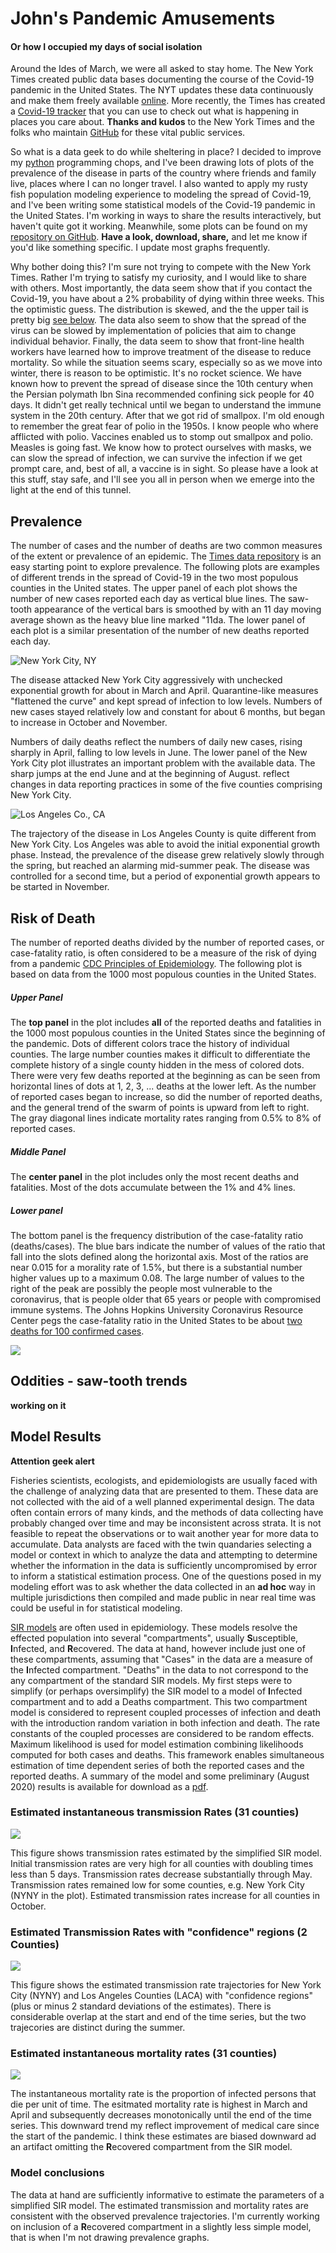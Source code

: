 # John's Pandemic Amusements 
#### Or how I occupied my days of social isolation

Around the Ides of March, we were all asked to stay home. 
The New York Times created public data bases documenting the
course of the Covid-19 pandemic in the United States. 
The NYT updates these data continuously and make them
freely available [online](https://github.com/nytimes/covid-19-data).
More recently, the Times has created a 
[Covid-19 tracker](https://www.nytimes.com/interactive/2020/us/covid-cases-deaths-tracker.html) that you can use to check out what is happening in places you care about.
**Thanks and kudos** to the New York Times and the folks who maintain [GitHub](https://github.com/) for these vital public services.

So what is a data geek to do while sheltering in place?
I decided to improve my [python](https://www.python.org/) programming chops,
and I've been drawing lots of
plots of the prevalence of the disease in parts of the country where 
friends and family live, places where I can no longer travel.
I also wanted to apply my rusty fish population modeling experience to modeling the spread of
Covid-19,
and I've been writing some statistical models of the Covid-19 pandemic in the United States.
I'm working in ways to share the results interactively, but haven't quite got it working. 
Meanwhile, some plots can be found on my 
[repository on GitHub](https://github.com/johnrsibert/SIR-Models/tree/master/PlotsToShare). 
**Have a look, download, share,** and let me know if you'd like something specific.
I update most graphs frequently.

Why bother doing this? I'm sure not trying to compete with the New York Times. 
Rather I'm trying to satisfy my curiosity, and I would like to share with others. 
Most importantly, the data seem show that if you contact the Covid-19, you have about a 2% probability of dying within three weeks. 
This the optimistic guess. 
The distribution is skewed, and the the upper tail is pretty big [see below](https://johnrsibert.github.io/JonzPandemic/#risk-of-death).
The data also seem to show that the spread of the virus can be slowed by implementation of policies that aim to change individual behavior. Finally, the data seem to show that front-line health workers have learned how to improve treatment of the disease to reduce mortality. So while the situation seems scary, especially so as we move into winter, there is reason to be optimistic.
It's no rocket science. We have known how to prevent the spread of disease since the 10th century when the Persian polymath Ibn Sina recommended confining sick people for 40 days. It didn't get really technical until we began to understand the immune system in the 20th century. After that we got rid of smallpox. 
I'm old enough to remember the great fear of polio in the 1950s. I know people who where afflicted with polio. Vaccines enabled us to stomp out smallpox and polio.
Measles is going fast.
We know how to protect ourselves with masks, we can slow the spread of infection, we can survive the infection if we get prompt care, and, best of all, a vaccine is in sight. So please have a look at this stuff, stay safe, and I'll see you all in person when we emerge into the light at the end of this tunnel.  

## Prevalence
The number of cases and the number of deaths are two common measures of the extent or prevalence of an epidemic.
The [Times data repository](https://github.com/nytimes/covid-19-data) is an easy starting point to explore prevalence.
The following plots are examples of different trends in the spread of Covid-19 in the 
two most populous counties in the United states. 
The upper panel of each plot shows the number of new cases reported each day as vertical blue lines. 
The saw-tooth appearance of the vertical bars is smoothed by with an 11 day moving average shown as the heavy blue line marked "11da.
The lower panel of each plot is a similar presentation of the number of new deaths reported each day.

![New York City, NY](https://raw.githubusercontent.com/johnrsibert/SIR-Models/master/assets/New_York_CityNY_prevalence.png)

The disease attacked New York City aggressively with unchecked exponential growth for about in March and April. Quarantine-like measures "flattened the curve" and kept spread of infection to low levels. Numbers of new cases stayed relatively low and constant for about 6 months, but began to increase in October and November.

Numbers of daily deaths reflect the numbers of daily new cases, rising sharply in April,
falling to low levels in June. 
The lower panel of the New York City plot illustrates an important problem with the available data. 
The sharp jumps at the end June and at the beginning of August. 
reflect changes in data reporting practices in some of the five counties
comprising New York City.

![Los Angeles Co., CA](https://raw.githubusercontent.com/johnrsibert/SIR-Models/master/assets/Los_AngelesCA_prevalence.png)

The trajectory of the disease in Los Angeles County is quite different from New York City.
Los Angeles was able to avoid the initial exponential growth phase. Instead, the prevalence of the disease grew relatively slowly through the spring, but reached an alarming mid-summer peak. The disease was controlled for a second time, but a period of exponential growth appears to be started in November.

 
## Risk of Death
The number of reported deaths divided by the number of reported cases, or case-fatality ratio,
is often considered to be a measure of the risk of dying from a pandemic 
[CDC Principles of Epidemiology](https://www.cdc.gov/csels/dsepd/ss1978/lesson3/section3.html).
The following plot is based on data from the 1000 most populous counties in the United States.

##### Upper Panel
The **top panel** in the plot includes **all** of the reported deaths and fatalities in the 1000 most populous counties in the United States since
the beginning of the pandemic. Dots of different colors trace the history of individual counties.
The large number counties makes it difficult to differentiate the complete history of a single county hidden in the mess of colored dots.
There were very few deaths reported at the beginning as can be seen from horizontal lines of dots at 1, 2, 3, ... deaths at the lower left. As the number of reported cases began to increase,
so did the number of reported deaths, and the general trend of the swarm of points is upward from left to right. 
The gray diagonal lines indicate mortality rates ranging from 0.5% to 8% of reported cases.

##### Middle Panel
The **center panel** in the plot includes only the most recent deaths and fatalities.
Most of the dots accumulate between the 1% and 4% lines.

##### Lower panel
The bottom panel is the frequency distribution of the case-fatality ratio (deaths/cases).
The blue bars indicate the number of values of the ratio that fall into the slots defined along the horizontal axis. 
Most of the ratios are near 0.015 for a morality rate of 1.5%, but there is a substantial number
higher values up to a maximum 0.08.
The large number of values to the right of the peak are possibly the people most vulnerable to the 
coronavirus, that is people older that 65 years or people with compromised immune systems.
The Johns Hopkins University Coronavirus Resource Center pegs the case-fatality ratio in the United States to be about 
[two deaths for 100 confirmed cases](https://coronavirus.jhu.edu/data/mortality).

![](https://raw.githubusercontent.com/johnrsibert/SIR-Models/master/assets/CFR_1000.png)

## Oddities - saw-tooth trends
**working on it**

## Model Results

**Attention geek alert**

Fisheries scientists, ecologists, and epidemiologists are usually faced with the challenge of analyzing data that are presented to them. These data are not collected with the aid of a well planned experimental design. The data often contain errors of many kinds, and the methods of data collecting have probably changed over time and may be inconsistent across strata. It is not feasible to repeat the observations or to wait another year for more data to accumulate. Data analysts are faced with the twin quandaries selecting a model or context in which to analyze the data and attempting to determine whether the information in the data is sufficiently uncompromised by error to inform a statistical estimation process. One of the questions posed in my modeling effort was to ask whether the data collected in an __ad hoc__ way in multiple jurisdictions then compiled and made public in near real time was could be useful in for statistical modeling.

[SIR models](https://en.wikipedia.org/wiki/Compartmental_models_in_epidemiology) are often used in epidemiology. These models resolve the effected population into several "compartments", usually **S**usceptible, **I**nfected, and **R**ecovered. The data at hand, however include just one of these compartments, assuming that "Cases" in the data are a measure of the **I**nfected compartment. "Deaths" in the data to not correspond to the any compartment of the standard SIR models. My first steps were to simplify (or perhaps oversimplify) the SIR model to a model of **I**nfected compartment and to add a Deaths compartment. This two compartment model is considered to represent coupled processes of infection and death with the introduction random variation in both infection and death. The rate constants of the coupled processes are considered to be random effects. Maximum likelihood is used for model estimation combining likelihoods computed for both cases and deaths. This framework enables simultaneous estimation of time dependent series of both the reported cases and the reported deaths. 
A summary of the model and some preliminary (August 2020) results is available for download as a [pdf](https://github.com/johnrsibert/SIR-Models/blob/master/Reports/simpleSIR.pdf).

### Estimated instantaneous transmission Rates (31 counties)

![](https://raw.githubusercontent.com/johnrsibert/SIR-Models/master/assets/logbeta_summary_g.png)

This figure shows transmission rates estimated by the simplified SIR model. Initial transmission rates are very high for all counties with doubling times less than 5 days. Transmission rates decrease substantially through May. Transmission rates remained low for some counties, e.g. New York City (NYNY in the plot). Estimated transmission rates increase for all counties in October.


### Estimated Transmission Rates with "confidence" regions (2 Counties)

![](https://raw.githubusercontent.com/johnrsibert/SIR-Models/master/assets/logbeta_summary_2.png)

This figure shows the estimated transmission rate trajectories for New York City (NYNY) and 
Los Angeles Counties (LACA) with "confidence regions" (plus or minus 2 standard deviations of the estimates). There is considerable overlap at the start and end of the time series, but the two trajecories are distinct during the summer.


### Estimated instantaneous mortality rates (31 counties)
![](https://raw.githubusercontent.com/johnrsibert/SIR-Models/master/assets/logmu_summary_g.png)

The instantaneous mortality rate is the proportion of infected persons that die per unit of time. 
The esitmated mortality rate is highest in March and April and subsequently decreases monotonically until the end of the time series.
This downward trend my reflect improvement of medical care since the start of the pandemic.
I think these estimates are biased downward ad an artifact omitting the **R**ecovered compartment from the SIR model.


### Model conclusions
The data at hand are sufficiently informative to estimate the parameters of a simplified SIR model. The estimated transmission and mortality rates are consistent with the observed prevalence trajectories.
I'm currently working on inclusion of a **R**ecovered compartment in a slightly less simple model, 
that is when I'm not drawing prevalence graphs.

